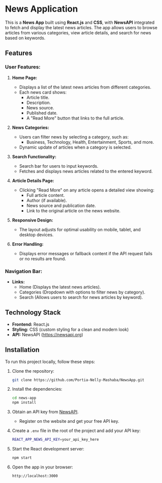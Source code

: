 # News Application

This is a **News App** built using **React.js** and **CSS**, with **NewsAPI** integrated to fetch and display the latest news articles. The app allows users to browse articles from various categories, view article details, and search for news based on keywords.

## Features

### User Features:
1. **Home Page:**
   - Displays a list of the latest news articles from different categories.
   - Each news card shows:
     - Article title.
     - Description.
     - News source.
     - Published date.
     - A "Read More" button that links to the full article.

2. **News Categories:**
   - Users can filter news by selecting a category, such as:
     - Business, Technology, Health, Entertainment, Sports, and more.
   - Dynamic update of articles when a category is selected.

3. **Search Functionality:**
   - Search bar for users to input keywords.
   - Fetches and displays news articles related to the entered keyword.

4. **Article Details Page:**
   - Clicking "Read More" on any article opens a detailed view showing:
     - Full article content.
     - Author (if available).
     - News source and publication date.
     - Link to the original article on the news website.

5. **Responsive Design:**
   - The layout adjusts for optimal usability on mobile, tablet, and desktop devices.

6. **Error Handling:**
   - Displays error messages or fallback content if the API request fails or no results are found.

### Navigation Bar:
- **Links:**
  - Home (Displays the latest news articles).
  - Categories (Dropdown with options to filter news by category).
  - Search (Allows users to search for news articles by keyword).

## Technology Stack
- **Frontend:** React.js
- **Styling:** CSS (custom styling for a clean and modern look)
- **API:** NewsAPI (https://newsapi.org)



## Installation

To run this project locally, follow these steps:

1. Clone the repository:
   ```bash
   git clone https://github.com/Portia-Nelly-Mashaba/NewsApp.git
   ```

2. Install the dependencies:
   ```bash
   cd news-app
   npm install
   ```

3. Obtain an API key from [NewsAPI](https://newsapi.org).
   - Register on the website and get your free API key.

4. Create a `.env` file in the root of the project and add your API key:
   ```bash
   REACT_APP_NEWS_API_KEY=your_api_key_here
   ```

5. Start the React development server:
   ```bash
   npm start
   ```

6. Open the app in your browser:
   ```
   http://localhost:3000
   ```

